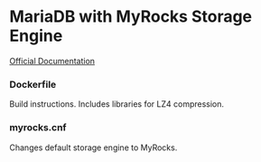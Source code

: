 # MariaDB with MyRocks Storage Engine
[Official Documentation](https://mariadb.com/kb/en/library/myrocks/)

### Dockerfile
Build instructions. Includes libraries for LZ4 compression.

### myrocks.cnf
Changes default storage engine to MyRocks.
